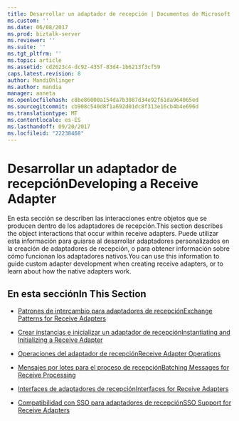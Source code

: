 ```yaml
---
title: Desarrollar un adaptador de recepción | Documentos de Microsoft
ms.custom: ''
ms.date: 06/08/2017
ms.prod: biztalk-server
ms.reviewer: ''
ms.suite: ''
ms.tgt_pltfrm: ''
ms.topic: article
ms.assetid: cd2623c4-dc92-435f-83d4-1b6213f3cf59
caps.latest.revision: 8
author: MandiOhlinger
ms.author: mandia
manager: anneta
ms.openlocfilehash: c8be86000a154da7b3087d34e92f61da964065ed
ms.sourcegitcommit: cb908c540d8f1a692d01dc8f313e16cb4b4e696d
ms.translationtype: MT
ms.contentlocale: es-ES
ms.lasthandoff: 09/20/2017
ms.locfileid: "22238468"
---
```

# <a name="developing-a-receive-adapter"></a><span data-ttu-id="256c5-102">Desarrollar un adaptador de recepción</span><span class="sxs-lookup"><span data-stu-id="256c5-102">Developing a Receive Adapter</span></span>
<span data-ttu-id="256c5-103">En esta sección se describen las interacciones entre objetos que se producen dentro de los adaptadores de recepción.</span><span class="sxs-lookup"><span data-stu-id="256c5-103">This section describes the object interactions that occur within receive adapters.</span></span> <span data-ttu-id="256c5-104">Puede utilizar esta información para guiarse al desarrollar adaptadores personalizados en la creación de adaptadores de recepción, o para obtener información sobre cómo funcionan los adaptadores nativos.</span><span class="sxs-lookup"><span data-stu-id="256c5-104">You can use this information to guide custom adapter development when creating receive adapters, or to learn about how the native adapters work.</span></span>  
  
## <a name="in-this-section"></a><span data-ttu-id="256c5-105">En esta sección</span><span class="sxs-lookup"><span data-stu-id="256c5-105">In This Section</span></span>  
  
-   [<span data-ttu-id="256c5-106">Patrones de intercambio para adaptadores de recepción</span><span class="sxs-lookup"><span data-stu-id="256c5-106">Exchange Patterns for Receive Adapters</span></span>](../core/exchange-patterns-for-receive-adapters.md)  
  
-   [<span data-ttu-id="256c5-107">Crear instancias e inicializar un adaptador de recepción</span><span class="sxs-lookup"><span data-stu-id="256c5-107">Instantiating and Initializing a Receive Adapter</span></span>](../core/instantiating-and-initializing-a-receive-adapter.md)  
  
-   [<span data-ttu-id="256c5-108">Operaciones del adaptador de recepción</span><span class="sxs-lookup"><span data-stu-id="256c5-108">Receive Adapter Operations</span></span>](../core/receive-adapter-operations.md)  
  
-   [<span data-ttu-id="256c5-109">Mensajes por lotes para el proceso de recepción</span><span class="sxs-lookup"><span data-stu-id="256c5-109">Batching Messages for Receive Processing</span></span>](../core/batching-messages-for-receive-processing.md)  
  
-   [<span data-ttu-id="256c5-110">Interfaces de adaptadores de recepción</span><span class="sxs-lookup"><span data-stu-id="256c5-110">Interfaces for Receive Adapters</span></span>](../core/interfaces-for-receive-adapters.md)  
  
-   [<span data-ttu-id="256c5-111">Compatibilidad con SSO para adaptadores de recepción</span><span class="sxs-lookup"><span data-stu-id="256c5-111">SSO Support for Receive Adapters</span></span>](../core/sso-support-for-receive-adapters.md)